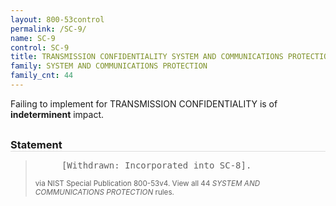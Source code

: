 ```yaml
---
layout: 800-53control
permalink: /SC-9/
name: SC-9
control: SC-9
title: TRANSMISSION CONFIDENTIALITY SYSTEM AND COMMUNICATIONS PROTECTION
family: SYSTEM AND COMMUNICATIONS PROTECTION
family_cnt: 44
---
```

<p class="text-">Failing to implement for TRANSMISSION CONFIDENTIALITY is of <b>indeterminent</b> impact.</p>

<h3 style="border-bottom:1px solid #ddd;margin:30px 0 8px 0;">Statement</h3>
<blockquote>
<pre>     [Withdrawn: Incorporated into SC-8]. 
</pre>
<p><small>via NIST Special Publication 800-53v4. View all 44 <i>SYSTEM AND COMMUNICATIONS PROTECTION</i> rules. <a href="/cce/ssg/group/$Group_id"><span class="glyphicon glyphicon-link"></span></a> </small></p>
</blockquote>

